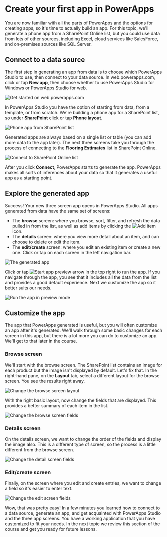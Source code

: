 <properties
   pageTitle="Create your first app | Microsoft PowerApps"
   description="Generate an app from a SharePoint list"
   services=""
   suite="powerapps"
   documentationCenter="na"
   authors="mgblythe"
   manager="anneta"
   editor=""
   tags=""
   featuredVideoId="UCpmP6FOK-s"
   courseDuration="8m"/>

<tags
   ms.service="powerapps"
   ms.devlang="na"
   ms.topic="get-started-article"
   ms.tgt_pltfrm="na"
   ms.workload="na"
   ms.date="10/21/2016"
   ms.author="mblythe"/>

# Create your first app in PowerApps
You are now familiar with all the parts of PowerApps and the options for creating apps, so it's time to actually build an app. For this topic, we'll generate a phone app from a SharePoint Online list, but you could use data from lots of other sources, including Excel, cloud services like SalesForce, and on-premises sources like SQL Server.


## Connect to a data source
The first step in generating an app from data is to choose which PowerApps Studio to use, then connect to your data source. In web.powerapps.com, click or tap **New app**, then choose whether to use PowerApps Studio for Windows or PowerApps Studio for web.

![Get started on web.powerapps.com](./media/learning-create-first-app-powerapps/generate-choose-studio.png)

In PowerApps Studio you have the option of starting from data, from a template, or from scratch. We're building a phone app for a SharePoint list, so under **SharePoint** click or tap **Phone layout**. 

![Phone app from SharePoint list](./media/learning-create-first-app-powerapps/generate-sharepoint-phone.png)

Generated apps are always based on a single list or table (you can add more data to the app later). The next three screens take you through the process of connecting to the **Flooring Estimates** list in SharePoint Online.

![Connect to SharePoint Online list](./media/learning-create-first-app-powerapps/generate-connect-list.png)

After you click **Connect**, PowerApps starts to generate the app. PowerApps makes all sorts of inferences about your data so that it generates a useful app as a starting point.

## Explore the generated app
Success! Your new three screen app opens in PowerApps Studio. All apps generated from data have the same set of screens:
- The **browse** screen: where you browse, sort, filter, and refresh the data pulled in from the list, as well as add items by clicking the ![Add item](./media/learning-create-first-app-powerapps/add-item-plus-sm.png) icon.
- The **details** screen: where you view more detail about an item, and can choose to delete or edit the item.
- The **edit/create** screen: where you edit an existing item or create a new one.
Click or tap on each screen in the left navigation bar.

![The generated app](./media/learning-create-first-app-powerapps/generate-finished-app.png)

Click or tap ![Start app preview arrow](./media/learning-create-first-app-powerapps/f5-arrow-sm.png) in the top right to run the app. If you navigate through the app, you see that it includes all the data from the list and provides a good default experience. Next we customize the app so it better suits our needs.

![Run the app in preview mode](./media/learning-create-first-app-powerapps/generate-run-app.png)


## Customize the app
The app that PowerApps generated is useful, but you will often customize an app after it's generated. We'll walk through some basic changes for each screen in this app, but there is a lot more you can do to customize an app. We'll get to that later in the course.


### Browse screen
We'll start with the browse screen. The SharePoint list contains an image for each product but the image isn't displayed by default. Let's fix that. In the right-hand pane, on the **Layout** tab, select a different layout for the browse screen. You see the results right away.

![Change the browse screen layout](./media/learning-create-first-app-powerapps/generate-change-layout.png)

With the right basic layout, now change the fields that are displayed. This provides a better summary of each item in the list.

![Change the browse screen fields](./media/learning-create-first-app-powerapps/generate-browse-fields.png)


### Details screen
On the details screen, we want to change the order of the fields and display the image also. This is a different type of screen, so the process is a little different from the browse screen. 

![Change the detail screen fields](./media/learning-create-first-app-powerapps/generate-detail-fields.png)


### Edit/create screen 
Finally, on the screen where you edit and create entries, we want to change a field so it's easier to enter text.

![Change the edit screen fields](./media/learning-create-first-app-powerapps/generate-edit-fields.png)

Wow, that was pretty easy! In a few minutes you learned how to connect to a data source, generate an app, and get acquainted with PowerApps Studio and the three app screens. You have a working application that you have customized to fit your needs. In the next topic we review this section of the course and get you ready for future lessons. 

